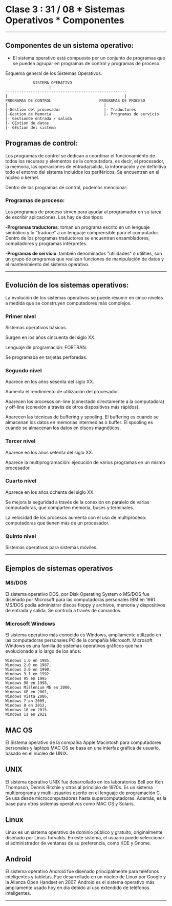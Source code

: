 # Clase 3 : 31 / 08  * Sistemas Operativos  * Componentes

---

##  Componentes de un sistema operativo:


- El sistema operativo está compuesto por un conjunto de programas que se pueden agrupar en programas de control y programas de proceso.

Esquema general de los Sistemas Operativos:

```
            SISTEMA OPERATIVO
                   |
-----------------------------------------------------
|                                                   |
PROGRAMAS DE CONTROL                     PROGRAMAS DE PROCESO
|                                          |
|-Gestion del procesador                   |- Traductores
|-Gestion de Memoria                       |- Programas de servicio
|- Gestionde entrada / salida
|- GEstion de datos
|- GEstion del sistema
```

## Programas de control:

Los programas de control se dedican a coordinar el funcionamiento de todos los recursos y elementos de la computadora, es decir, el procesador, la memoria, las operaciones de entrada/salida, la información y en definitiva todo el entorno del sistema incluidos los periféricos. Se encuentran en el núcleo o kernel.​

Dentro de los programas de control, podemos mencionar:

### Programas de proceso:

Los programas de proceso sirven para ayudar al programador en su tarea de escribir aplicaciones. Los hay de dos tipos:

-**Programas traductores**: toman un programa escrito en un lenguaje simbólico y lo "traduce" a un lenguaje comprensible para el computador. Dentro de los programas traductores se encuentran ensambladores, compiladores y programas intérpretes.

-**Programas de servicio**: también denominados "utilidades" o utilities, son un grupo de programas que realizan funciones de manipulación de datos y el mantenimiento del sistema operativo.

---

##  Evolución de los sistemas operativos:

La evolución de los sistemas operativos se puede resumir en cinco niveles a medida que se construyen computadores más complejos.

### Primer nivel

Sistemas operativos básicos.

Surgen en los años cincuenta del siglo XX.

Lenguaje de programación: FORTRAN.

Se programaba en tarjetas perforadas.

### Segundo nivel

Aparece en los años sesenta del siglo XX.

Aumenta el rendimiento de utilización del procesador.

Aparecen los procesos on-line (conectado directamente a la computadora) y off-line (conexión a través de otros dispositivos más rápidos).

Aparecen las técnicas de buffering y spooling. El buffering es cuando se almacenan los datos en memorias intermedias o buffer. El spooling es cuando se almacenan los datos en discos magnéticos.

### Tercer nivel

Aparece en los años setenta del siglo XX.

Aparece la multiprogramación: ejecución de varios programas en un mismo procesador.

### Cuarto nivel

Aparece en los años ochenta del siglo XX.

Se mejora la seguridad a través de la conexión en paralelo de varias computadoras, que comparten memoria, buses y terminales.

La velocidad de los procesos aumenta con el uso de multiproceso: computadoras que tienen más de un procesador.

### Quinto nivel

Sistemas operativos para sistemas móviles.

---

## Ejemplos de sistemas operativos


### MS/DOS

El sistema operativo DOS, por Disk Operating System o MS/DOS fue diseñado por Microsoft para las computadoras personales IBM en 1981. MS/DOS podía administrar discos floppy y archivos, memoria y dispositivos de entrada y salida. Se controla a través de comandos.

### Microsoft Windows

El sistema operativo más conocido es Windows, ampliamente utilizado en las computadoras personales PC de la compañía Microsoft. Microsoft Windows es una familia de sistemas operativos gráficos que han evolucionado a lo largo de los años:
```
Windows 1.0 en 1985,
Windows 2.0 en 1987,
Windows 3.0 en 1990,
Windows 3.1 en 1992
Windows 95 en 1995
Windows 98 en 1998,
Windows Millenium ME en 2000,
Windows XP en 2001,
Windows Vista 2006,
Windows 7 en 2009,
Windows 8 en 2012,
Windows 10 en 2015.
Windows 11 en 2021
```

## MAC OS

El Sistema operativo de la compañía Apple Macintosh para computadores personales y laptops MAC OS se basa en una interfaz gráfica de usuario, basado en el núcleo de UNIX.

##  UNIX

El sistema operativo UNIX fue desarrollado en los laboratorios Bell por Ken Thompson, Dennis Ritchie y otros al principio de 1970s. Es un sistema multiprograma y multi-usuarios escrito en el lenguaje de programación C. Se usa desde microcomputadores hasta supercomputadoras. Además, es la base para otros sistemas operativos como MAC OS y Solaris.

## Linux

Linux es un sistema operativo de dominio público y gratuito, originalmente diseñado por Linus Torvalds. En este sistema, el usuario puede seleccionar el administrador de ventanas de su preferencia, como KDE y Gnome.

## Android

El sistema operativo Android fue diseñado principalmente para teléfonos inteligentes y tabletas. Fue desarrollado en un núcleo de Linux por Google y la Alianza Open Handset en 2007. Android es el sistema operativo más ampliamente usado hoy en día debido al uso extendido de teléfonos inteligentes.

---
